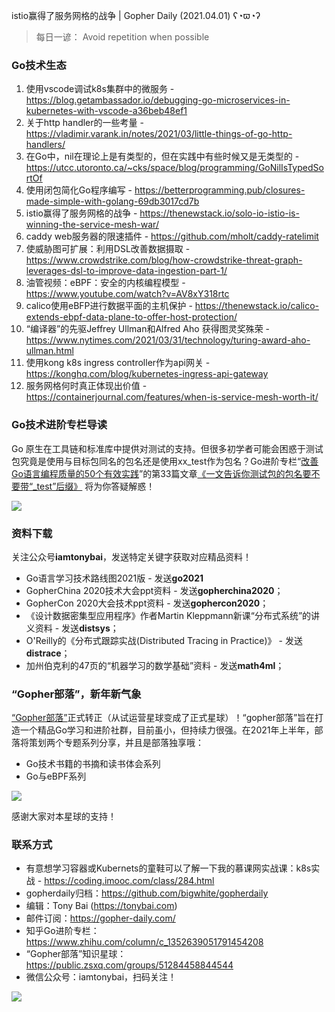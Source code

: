 istio赢得了服务网格的战争 | Gopher Daily (2021.04.01) ʕ◔ϖ◔ʔ

>每日一谚： Avoid repetition when possible

### Go技术生态

1. 使用vscode调试k8s集群中的微服务 - https://blog.getambassador.io/debugging-go-microservices-in-kubernetes-with-vscode-a36beb48ef1
2. 关于http handler的一些考量 - https://vladimir.varank.in/notes/2021/03/little-things-of-go-http-handlers/
3. 在Go中，nil在理论上是有类型的，但在实践中有些时候又是无类型的 - https://utcc.utoronto.ca/~cks/space/blog/programming/GoNilIsTypedSortOf
4. 使用闭包简化Go程序编写 - https://betterprogramming.pub/closures-made-simple-with-golang-69db3017cd7b
5. istio赢得了服务网格的战争 - https://thenewstack.io/solo-io-istio-is-winning-the-service-mesh-war/
6. caddy web服务器的限速插件 - https://github.com/mholt/caddy-ratelimit
7. 使威胁图可扩展：利用DSL改善数据摄取 - https://www.crowdstrike.com/blog/how-crowdstrike-threat-graph-leverages-dsl-to-improve-data-ingestion-part-1/
8. 油管视频：eBPF：安全的内核编程模型 - https://www.youtube.com/watch?v=AV8xY318rtc
9. calico使用eBFP进行数据平面的主机保护 - https://thenewstack.io/calico-extends-ebpf-data-plane-to-offer-host-protection/
10. “编译器”的先驱Jeffrey Ullman和Alfred Aho 获得图灵奖殊荣 - https://www.nytimes.com/2021/03/31/technology/turing-award-aho-ullman.html
11. 使用kong k8s ingress controller作为api网关 - https://konghq.com/blog/kubernetes-ingress-api-gateway
12. 服务网格何时真正体现出价值 - https://containerjournal.com/features/when-is-service-mesh-worth-it/


### Go技术进阶专栏导读

Go 原生在工具链和标准库中提供对测试的支持。但很多初学者可能会困惑于测试包究竟是使用与目标包同名的包名还是使用xx_test作为包名？Go进阶专栏“[改善Go语⾔编程质量的50个有效实践](https://mp.weixin.qq.com/s/RThCEQOdytQxwrMP7XRTRw)”的第33篇文章[《一文告诉你测试包的包名要不要带“\_test”后缀》](https://www.imooc.com/read/87/article/2436) 将为你答疑解惑！

![](http://image.tonybai.com/img/202011/go-column-pgo-with-qr-and-text.png)


### 资料下载

关注公众号**iamtonybai**，发送特定关键字获取对应精品资料！

* Go语言学习技术路线图2021版 - 发送**go2021**
* GopherChina 2020技术大会ppt资料 - 发送**gopherchina2020**；
* GopherCon 2020大会技术ppt资料 - 发送**gophercon2020**；
* 《设计数据密集型应用程序》作者Martin Kleppmann新课“分布式系统”的讲义资料 - 发送**distsys**；
* O'Reilly的《分布式跟踪实战(Distributed Tracing in Practice)》 - 发送**distrace**；
* 加州伯克利的47页的“机器学习的数学基础”资料 - 发送**math4ml**；

### “Gopher部落”，新年新气象

[“Gopher部落”](https://mp.weixin.qq.com/s/jUqAL7hf2GmMun64BJufEA)正式转正（从试运营星球变成了正式星球）！“gopher部落”旨在打造一个精品Go学习和进阶社群，目前虽小，但持续力很强。在2021年上半年，部落将策划两个专题系列分享，并且是部落独享哦：

* Go技术书籍的书摘和读书体会系列
* Go与eBPF系列

![](http://image.tonybai.com/img/202103/gopher-tribe-zsxq-card.png)

感谢大家对本星球的支持！

### 联系方式

* 有意想学习容器或Kubernets的童鞋可以了解一下我的慕课网实战课：k8s实战 - https://coding.imooc.com/class/284.html
* gopherdaily归档：https://github.com/bigwhite/gopherdaily
* 编辑：Tony Bai (https://tonybai.com)
* 邮件订阅：https://gopher-daily.com/
* 知乎Go进阶专栏：https://www.zhihu.com/column/c_1352639051791454208
* “Gopher部落”知识星球：https://public.zsxq.com/groups/51284458844544
* 微信公众号：iamtonybai，扫码关注！

![](http://image.tonybai.com/img/202011/qrcode_for_iamtonybai.jpg)
